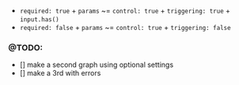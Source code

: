 - `required: true` + `params` ~= `control: true` + `triggering: true` + `input.has()`
- `required: false` + `params` ~= `control: true` + `triggering: false`

### @TODO:
- [] make a second graph using optional settings
- [] make a 3rd with errors
